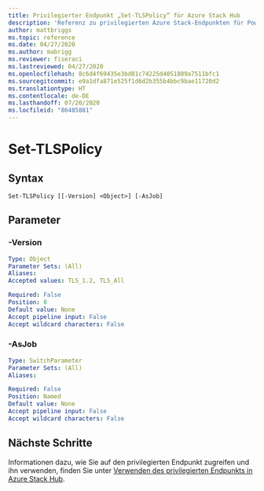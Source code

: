 ```yaml
---
title: Privilegierter Endpunkt „Set-TLSPolicy“ für Azure Stack Hub
description: 'Referenz zu privilegierten Azure Stack-Endpunkten für PowerShell: Set-TLSPolicy'
author: mattbriggs
ms.topic: reference
ms.date: 04/27/2020
ms.author: mabrigg
ms.reviewer: fiseraci
ms.lastreviewed: 04/27/2020
ms.openlocfilehash: 8c6d4f69435e3bd81c74225d4051809a7511bfc1
ms.sourcegitcommit: e9a1dfa871e525f1d6d2b355b4bbc9bae11720d2
ms.translationtype: HT
ms.contentlocale: de-DE
ms.lasthandoff: 07/20/2020
ms.locfileid: "86485881"
---
```

# <a name="set-tlspolicy"></a>Set-TLSPolicy

## <a name="syntax"></a>Syntax

```
Set-TLSPolicy [[-Version] <Object>] [-AsJob]
```

## <a name="parameters"></a>Parameter

### <a name="-version"></a>-Version
 

```yaml
Type: Object
Parameter Sets: (All)
Aliases:
Accepted values: TLS_1.2, TLS_All

Required: False
Position: 0
Default value: None
Accept pipeline input: False
Accept wildcard characters: False
```

### <a name="-asjob"></a>-AsJob


```yaml
Type: SwitchParameter
Parameter Sets: (All)
Aliases:

Required: False
Position: Named
Default value: None
Accept pipeline input: False
Accept wildcard characters: False
```

## <a name="next-steps"></a>Nächste Schritte

Informationen dazu, wie Sie auf den privilegierten Endpunkt zugreifen und ihn verwenden, finden Sie unter [Verwenden des privilegierten Endpunkts in Azure Stack Hub](../../operator/azure-stack-privileged-endpoint.md).
